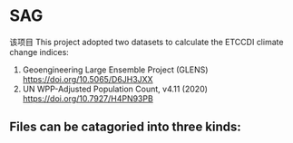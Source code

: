 # SAG

该项目
This project adopted two datasets to calculate the ETCCDI climate change indices:
1. Geoengineering Large Ensemble Project (GLENS) https://doi.org/10.5065/D6JH3JXX
2. UN WPP-Adjusted Population Count, v4.11 (2020) https://doi.org/10.7927/H4PN93PB

Files can be catagoried into three kinds:
- 
